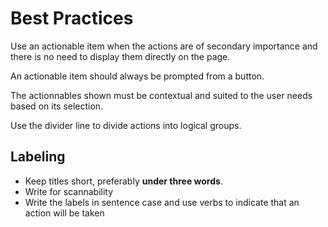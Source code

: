 # Best Practices

Use an actionable item when the actions are of secondary importance and there is no need to display them directly on the page.

An actionable item should always be prompted from a button.

The actionnables shown must be contextual and suited to the user needs based on its selection.

Use the divider line to divide actions into logical groups.

## Labeling
- Keep titles short, preferably **under three words**.
- Write for scannability
- Write the labels in sentence case and use verbs to indicate that an action will be taken
